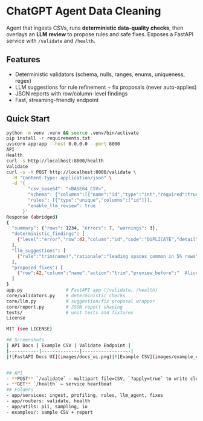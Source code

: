 # ChatGPT Agent Data Cleaning

Agent that ingests CSVs, runs **deterministic data-quality checks**, then overlays an **LLM review** to propose rules and safe fixes. Exposes a FastAPI service with `/validate` and `/health`.

## Features
- Deterministic validators (schema, nulls, ranges, enums, uniqueness, regex)
- LLM suggestions for rule refinement + fix proposals (never auto-applies)
- JSON reports with row/column-level findings
- Fast, streaming-friendly endpoint

## Quick Start
```bash
python -m venv .venv && source .venv/bin/activate
pip install -r requirements.txt
uvicorn app:app --host 0.0.0.0 --port 8000
API
Health
curl -s http://localhost:8000/health
Validate
curl -s -X POST http://localhost:8000/validate \
  -H "Content-Type: application/json" \
  -d '{
        "csv_base64": "<BASE64_CSV>",
        "schema": {"columns":[{"name":"id","type":"int","required":true}]},
        "rules": [{"type":"unique","columns":["id"]}],
        "enable_llm_review": true
      }'
Response (abridged)
{
  "summary": {"rows": 1234, "errors": 7, "warnings": 3},
  "deterministic_findings": [
    {"level":"error","row":42,"column":"id","code":"DUPLICATE","detail":"id=101"}
  ],
  "llm_suggestions": [
    {"rule":"trim(name)","rationale":"leading spaces common in 5% rows"}
  ],
  "proposed_fixes": [
    {"row":42,"column":"name","action":"trim","preview_before":"  Alice","preview_after":"Alice"}
  ]
}
app.py                # FastAPI app (/validate, /health)
core/validators.py    # deterministic checks
core/llm.py           # suggestion/fix proposal wrapper
core/report.py        # JSON report shaping
tests/                # unit tests and fixtures
License

MIT (see LICENSE)

## Screenshots
| API Docs | Example CSV | Validate Endpoint |
|-----------|--------------|------------------|
|![FastAPI Docs UI](images/docs_ui.png)|![Example CSV](images/example_csv.png)|![FastAPI /validate](images/validate_ui.png)|


## API
- **POST** `/validate` — multipart file=CSV, `?apply=true` to write cleaned file  
- **GET** `/health` — service heartbeat
## Folders
- app/services: ingest, profiling, rules, llm_agent, fixes  
- app/routers: validate, health  
- app/utils: pii, sampling, io  
- examples/: sample CSV + report
